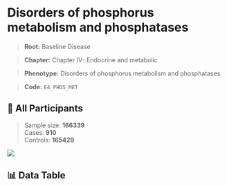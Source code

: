 # Disorders of phosphorus metabolism and phosphatases

> **Root:** Baseline Disease  

> **Chapter:** Chapter IV- Endocrine and metabolic  

> **Phenotype:** Disorders of phosphorus metabolism and phosphatases  

> **Code:** `E4_PHOS_MET`

## 🧪 All Participants  
> Sample size: **166339**  
> Cases: **910**  
> Controls: **165429**
<img src="/Sensitive/Figures/ALL/Incidence/E4_PHOS_MET.png"/>

## 📊 Data Table
<CsvTableMRF src="/Sensitive/Data/ALL/Incidence/COX_E4_PHOS_MET.csv"/>

